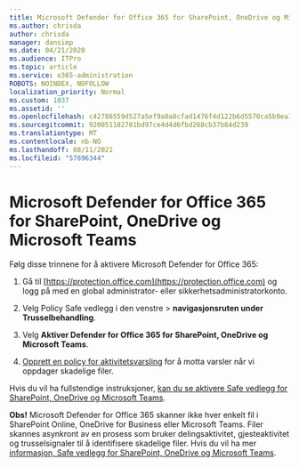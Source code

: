 ```yaml
---
title: Microsoft Defender for Office 365 for SharePoint, OneDrive og Microsoft Teams
ms.author: chrisda
author: chrisda
manager: dansimp
ms.date: 04/21/2020
ms.audience: ITPro
ms.topic: article
ms.service: o365-administration
ROBOTS: NOINDEX, NOFOLLOW
localization_priority: Normal
ms.custom: 1037
ms.assetid: ''
ms.openlocfilehash: c42786559d527a5ef9a0a8cfad1476f4d122b6d5570ca5b9ea138b21a153ae96
ms.sourcegitcommit: 920051182781bd97ce4d4d6fbd268cb37b84d239
ms.translationtype: MT
ms.contentlocale: nb-NO
ms.lasthandoff: 08/11/2021
ms.locfileid: "57896344"
---
```

# <a name="microsoft-defender-for-office-365-for-sharepoint-onedrive-and-microsoft-teams"></a>Microsoft Defender for Office 365 for SharePoint, OneDrive og Microsoft Teams

Følg disse trinnene for å aktivere Microsoft Defender for Office 365:

1. Gå til [https://protection.office.com](https://protection.office.com) og logg på med en global administrator- eller sikkerhetsadministratorkonto.

2. Velg Policy Safe vedlegg i  den venstre \> **navigasjonsruten under Trusselbehandling**.

3. Velg **Aktiver Defender for Office 365 for SharePoint, OneDrive og Microsoft Teams**.

4. [Opprett en policy for aktivitetsvarsling](https://docs.microsoft.com/microsoft-365/compliance/create-activity-alerts) for å motta varsler når vi oppdager skadelige filer.

Hvis du vil ha fullstendige instruksjoner, [kan du se aktivere Safe vedlegg for SharePoint, OneDrive og Microsoft Teams](https://docs.microsoft.com/microsoft-365/security/office-365-security/turn-on-atp-for-spo-odb-and-teams).

**Obs!** Microsoft Defender for Office 365 skanner ikke hver enkelt fil i SharePoint Online, OneDrive for Business eller Microsoft Teams. Filer skannes asynkront av en prosess som bruker delingsaktivitet, gjesteaktivitet og trusselsignaler til å identifisere skadelige filer. Hvis du vil ha mer [informasjon, Safe vedlegg for SharePoint, OneDrive og Microsoft Teams](https://docs.microsoft.com/microsoft-365/security/office-365-security/atp-for-spo-odb-and-teams).
